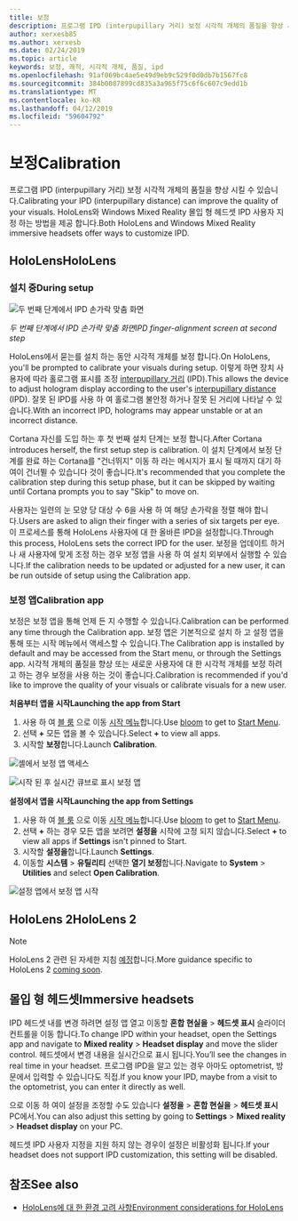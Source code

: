 ```yaml
---
title: 보정
description: 프로그램 IPD (interpupillary 거리) 보정 시각적 개체의 품질을 향상 시킬 수 있습니다. HoloLens와 Windows Mixed Reality 몰입 형 헤드셋 IPD 사용자 지정 하는 방법을 제공 합니다.
author: xerxesb85
ms.author: xerxesb
ms.date: 02/24/2019
ms.topic: article
keywords: 보정, 쾌적, 시각적 개체, 품질, ipd
ms.openlocfilehash: 91af069bc4ae5e49d9eb9c529f0d0db7b1567fc8
ms.sourcegitcommit: 384b0087899cd835a3a965f75c6f6c607c9edd1b
ms.translationtype: MT
ms.contentlocale: ko-KR
ms.lasthandoff: 04/12/2019
ms.locfileid: "59604792"
---
```

# <a name="calibration"></a><span data-ttu-id="0389d-105">보정</span><span class="sxs-lookup"><span data-stu-id="0389d-105">Calibration</span></span>

<span data-ttu-id="0389d-106">프로그램 IPD (interpupillary 거리) 보정 시각적 개체의 품질을 향상 시킬 수 있습니다.</span><span class="sxs-lookup"><span data-stu-id="0389d-106">Calibrating your IPD (interpupillary distance) can improve the quality of your visuals.</span></span> <span data-ttu-id="0389d-107">HoloLens와 Windows Mixed Reality 몰입 형 헤드셋 IPD 사용자 지정 하는 방법을 제공 합니다.</span><span class="sxs-lookup"><span data-stu-id="0389d-107">Both HoloLens and Windows Mixed Reality immersive headsets offer ways to customize IPD.</span></span>

## <a name="hololens"></a><span data-ttu-id="0389d-108">HoloLens</span><span class="sxs-lookup"><span data-stu-id="0389d-108">HoloLens</span></span>

### <a name="during-setup"></a><span data-ttu-id="0389d-109">설치 중</span><span class="sxs-lookup"><span data-stu-id="0389d-109">During setup</span></span>

![두 번째 단계에서 IPD 손가락 맞춤 화면](images/ipd-finger-alignment-300px.jpg)<br>

<span data-ttu-id="0389d-111">*두 번째 단계에서 IPD 손가락 맞춤 화면*</span><span class="sxs-lookup"><span data-stu-id="0389d-111">*IPD finger-alignment screen at second step*</span></span>

<span data-ttu-id="0389d-112">HoloLens에서 묻는를 설치 하는 동안 시각적 개체를 보정 합니다.</span><span class="sxs-lookup"><span data-stu-id="0389d-112">On HoloLens, you'll be prompted to calibrate your visuals during setup.</span></span> <span data-ttu-id="0389d-113">이렇게 하면 장치 사용자에 따라 홀로그램 표시를 조정 [interpupillary 거리](https://en.wikipedia.org/wiki/Interpupillary_distance) (IPD).</span><span class="sxs-lookup"><span data-stu-id="0389d-113">This allows the device to adjust hologram display according to the user's [interpupillary distance](https://en.wikipedia.org/wiki/Interpupillary_distance) (IPD).</span></span> <span data-ttu-id="0389d-114">잘못 된 IPD를 사용 하 여 홀로그램 불안정 하거나 잘못 된 거리에 나타날 수 있습니다.</span><span class="sxs-lookup"><span data-stu-id="0389d-114">With an incorrect IPD, holograms may appear unstable or at an incorrect distance.</span></span>

<span data-ttu-id="0389d-115">Cortana 자신를 도입 하는 후 첫 번째 설치 단계는 보정 합니다.</span><span class="sxs-lookup"><span data-stu-id="0389d-115">After Cortana introduces herself, the first setup step is calibration.</span></span> <span data-ttu-id="0389d-116">이 설치 단계에서 보정 단계를 완료 하는 Cortana를 "건너뛰지" 이동 하 라는 메시지가 표시 될 때까지 대기 하 여이 건너뛸 수 있습니다 것이 좋습니다.</span><span class="sxs-lookup"><span data-stu-id="0389d-116">It's recommended that you complete the calibration step during this setup phase, but it can be skipped by waiting until Cortana prompts you to say "Skip" to move on.</span></span>

<span data-ttu-id="0389d-117">사용자는 일련의 눈 모양 당 대상 수 6을 사용 하 여 해당 손가락을 정렬 해야 합니다.</span><span class="sxs-lookup"><span data-stu-id="0389d-117">Users are asked to align their finger with a series of six targets per eye.</span></span> <span data-ttu-id="0389d-118">이 프로세스를 통해 HoloLens 사용자에 대 한 올바른 IPD을 설정합니다.</span><span class="sxs-lookup"><span data-stu-id="0389d-118">Through this process, HoloLens sets the correct IPD for the user.</span></span> <span data-ttu-id="0389d-119">보정을 업데이트 하거나 새 사용자에 맞게 조정 하는 경우 보정 앱을 사용 하 여 설치 외부에서 실행할 수 있습니다.</span><span class="sxs-lookup"><span data-stu-id="0389d-119">If the calibration needs to be updated or adjusted for a new user, it can be run outside of setup using the Calibration app.</span></span>

### <a name="calibration-app"></a><span data-ttu-id="0389d-120">보정 앱</span><span class="sxs-lookup"><span data-stu-id="0389d-120">Calibration app</span></span>

<span data-ttu-id="0389d-121">보정은 보정 앱을 통해 언제 든 지 수행할 수 있습니다.</span><span class="sxs-lookup"><span data-stu-id="0389d-121">Calibration can be performed any time through the Calibration app.</span></span> <span data-ttu-id="0389d-122">보정 앱은 기본적으로 설치 하 고 설정 앱을 통해 또는 시작 메뉴에서 액세스할 수 있습니다.</span><span class="sxs-lookup"><span data-stu-id="0389d-122">The Calibration app is installed by default and may be accessed from the Start menu, or through the Settings app.</span></span> <span data-ttu-id="0389d-123">시각적 개체의 품질을 향상 또는 새로운 사용자에 대 한 시각적 개체를 보정 하려고 하는 경우 보정을 사용 하는 것이 좋습니다.</span><span class="sxs-lookup"><span data-stu-id="0389d-123">Calibration is recommended if you'd like to improve the quality of your visuals or calibrate visuals for a new user.</span></span>

<span data-ttu-id="0389d-124">**처음부터 앱을 시작**</span><span class="sxs-lookup"><span data-stu-id="0389d-124">**Launching the app from Start**</span></span>
1. <span data-ttu-id="0389d-125">사용 하 여 [블 룸](gestures.md#bloom) 으로 이동 [시작 메뉴](navigating-the-windows-mixed-reality-home.md#start-menu)합니다.</span><span class="sxs-lookup"><span data-stu-id="0389d-125">Use [bloom](gestures.md#bloom) to get to [Start Menu](navigating-the-windows-mixed-reality-home.md#start-menu).</span></span>
2. <span data-ttu-id="0389d-126">선택 **+** 모든 앱을 볼 수 있습니다.</span><span class="sxs-lookup"><span data-stu-id="0389d-126">Select **+** to view all apps.</span></span>
3. <span data-ttu-id="0389d-127">시작할 **보정**합니다.</span><span class="sxs-lookup"><span data-stu-id="0389d-127">Launch **Calibration**.</span></span>

![셸에서 보정 앱 액세스](images/calibration-shell.png)

![시작 된 후 실시간 큐브로 표시 보정 앱](images/calibration-livecube-200px.png)

<span data-ttu-id="0389d-130">**설정에서 앱을 시작**</span><span class="sxs-lookup"><span data-stu-id="0389d-130">**Launching the app from Settings**</span></span>
1. <span data-ttu-id="0389d-131">사용 하 여 [블 룸](gestures.md#bloom) 으로 이동 [시작 메뉴](navigating-the-windows-mixed-reality-home.md#start-menu)합니다.</span><span class="sxs-lookup"><span data-stu-id="0389d-131">Use [bloom](gestures.md#bloom) to get to [Start Menu](navigating-the-windows-mixed-reality-home.md#start-menu).</span></span>
2. <span data-ttu-id="0389d-132">선택 **+** 하는 경우 모든 앱을 보려면 **설정을** 시작에 고정 되지 않습니다.</span><span class="sxs-lookup"><span data-stu-id="0389d-132">Select **+** to view all apps if **Settings** isn't pinned to Start.</span></span>
3. <span data-ttu-id="0389d-133">시작할 **설정을**합니다.</span><span class="sxs-lookup"><span data-stu-id="0389d-133">Launch **Settings**.</span></span>
4. <span data-ttu-id="0389d-134">이동할 **시스템** > **유틸리티** 선택한 **열기 보정**합니다.</span><span class="sxs-lookup"><span data-stu-id="0389d-134">Navigate to **System** > **Utilities** and select **Open Calibration**.</span></span>

![설정 앱에서 보정 앱 시작](images/calibration-settings-500px.jpg)

## <a name="hololens-2"></a><span data-ttu-id="0389d-136">HoloLens 2</span><span class="sxs-lookup"><span data-stu-id="0389d-136">HoloLens 2</span></span>

> [!NOTE]
> <span data-ttu-id="0389d-137">HoloLens 2 관련 된 자세한 지침 [예정](index.md#news-and-notes)합니다.</span><span class="sxs-lookup"><span data-stu-id="0389d-137">More guidance specific to HoloLens 2 [coming soon](index.md#news-and-notes).</span></span>

## <a name="immersive-headsets"></a><span data-ttu-id="0389d-138">몰입 형 헤드셋</span><span class="sxs-lookup"><span data-stu-id="0389d-138">Immersive headsets</span></span>

<span data-ttu-id="0389d-139">IPD 헤드셋 내를 변경 하려면 설정 앱 열고 이동할 **혼합 현실을** > **헤드셋 표시** 슬라이더 컨트롤을 이동 합니다.</span><span class="sxs-lookup"><span data-stu-id="0389d-139">To change IPD within your headset, open the Settings app and navigate to **Mixed reality** > **Headset display** and move the slider control.</span></span> <span data-ttu-id="0389d-140">헤드셋에서 변경 내용을 실시간으로 표시 됩니다.</span><span class="sxs-lookup"><span data-stu-id="0389d-140">You’ll see the changes in real time in your headset.</span></span> <span data-ttu-id="0389d-141">프로그램 IPD을 알고 있는 경우 아마도 optometrist, 방문에서 입력할 수 있습니다도 직접.</span><span class="sxs-lookup"><span data-stu-id="0389d-141">If you know your IPD, maybe from a visit to the optometrist, you can enter it directly as well.</span></span>

<span data-ttu-id="0389d-142">으로 이동 하 여이 설정을 조정할 수도 있습니다 **설정을** > **혼합 현실을** > **헤드셋 표시** PC에서.</span><span class="sxs-lookup"><span data-stu-id="0389d-142">You can also adjust this setting by going to **Settings** > **Mixed reality** > **Headset display** on your PC.</span></span>

<span data-ttu-id="0389d-143">헤드셋 IPD 사용자 지정을 지원 하지 않는 경우이 설정은 비활성화 됩니다.</span><span class="sxs-lookup"><span data-stu-id="0389d-143">If your headset does not support IPD customization, this setting will be disabled.</span></span>

## <a name="see-also"></a><span data-ttu-id="0389d-144">참조</span><span class="sxs-lookup"><span data-stu-id="0389d-144">See also</span></span>
* [<span data-ttu-id="0389d-145">HoloLens에 대 한 환경 고려 사항</span><span class="sxs-lookup"><span data-stu-id="0389d-145">Environment considerations for HoloLens</span></span>](environment-considerations-for-hololens.md)
